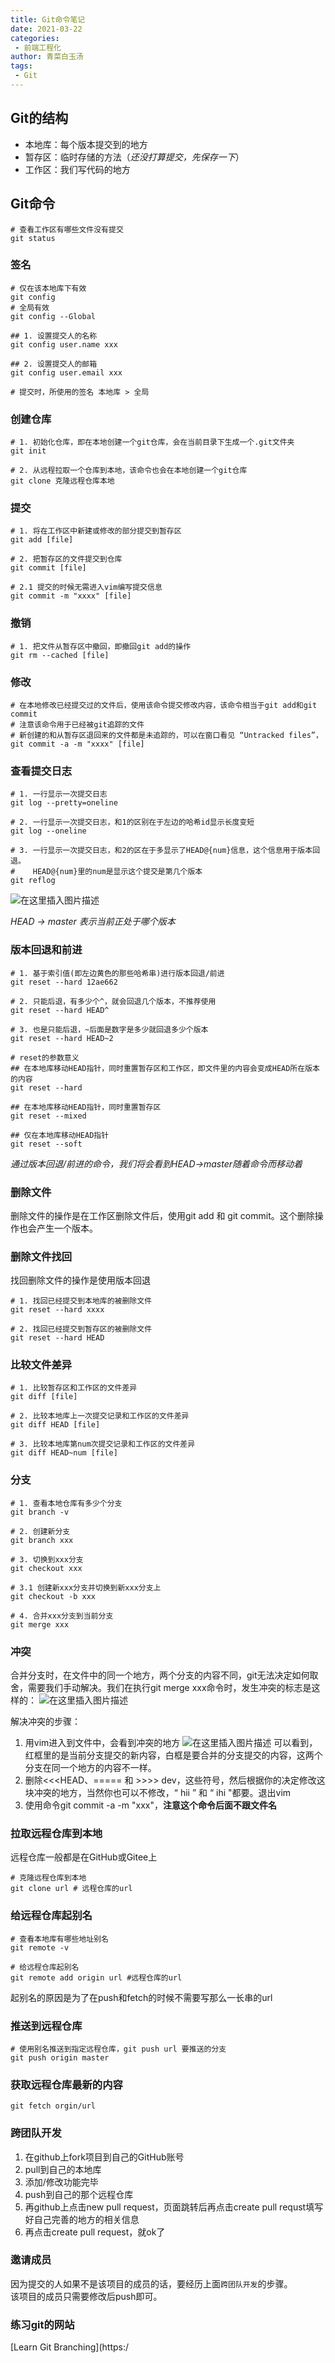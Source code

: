 ```yaml
---
title: Git命令笔记
date: 2021-03-22
categories:
 - 前端工程化
author: 青菜白玉汤
tags:
 - Git
---
```

## Git的结构

- 本地库：每个版本提交到的地方
- 暂存区：临时存储的方法（*还没打算提交，先保存一下*）
- 工作区：我们写代码的地方

## Git命令

```shell
# 查看工作区有哪些文件没有提交
git status
```

 ###  签名  

```shell
# 仅在该本地库下有效
git config
# 全局有效
git config --Global

## 1. 设置提交人的名称
git config user.name xxx

## 2. 设置提交人的邮箱
git config user.email xxx

# 提交时，所使用的签名 本地库 > 全局
```

### 创建仓库

```shell
# 1. 初始化仓库，即在本地创建一个git仓库，会在当前目录下生成一个.git文件夹
git init

# 2. 从远程拉取一个仓库到本地，该命令也会在本地创建一个git仓库
git clone 克隆远程仓库本地
```

### 提交

```shell
# 1. 将在工作区中新建或修改的部分提交到暂存区
git add [file]

# 2. 把暂存区的文件提交到仓库
git commit [file]

# 2.1 提交的时候无需进入vim编写提交信息
git commit -m "xxxx" [file]
```

### 撤销  

```shell
# 1. 把文件从暂存区中撤回，即撤回git add的操作
git rm --cached [file] 
```

### 修改  

```shell
# 在本地修改已经提交过的文件后，使用该命令提交修改内容，该命令相当于git add和git commit
# 注意该命令用于已经被git追踪的文件
# 新创建的和从暂存区退回来的文件都是未追踪的，可以在窗口看见 “Untracked files”，
git commit -a -m "xxxx" [file]
```

### 查看提交日志  

```shell
# 1. 一行显示一次提交日志
git log --pretty=oneline

# 2. 一行显示一次提交日志，和1的区别在于左边的哈希id显示长度变短
git log --oneline

# 3. 一行显示一次提交日志，和2的区在于多显示了HEAD@{num}信息，这个信息用于版本回退。
#    HEAD@{num}里的num是显示这个提交是第几个版本
git reflog
```

![在这里插入图片描述](https://img-blog.csdnimg.cn/20200727201600178.png?x-oss-process=image/watermark,type_ZmFuZ3poZW5naGVpdGk,shadow_10,text_aHR0cHM6Ly9ibG9nLmNzZG4ubmV0L3dlaXhpbl80MzQxNjE0OQ==,size_16,color_FFFFFF,t_70)

*HEAD -> master 表示当前正处于哪个版本*  

### 版本回退和前进  

```shell
# 1. 基于索引值(即左边黄色的那些哈希串)进行版本回退/前进
git reset --hard 12ae662

# 2. 只能后退，有多少个^，就会回退几个版本，不推荐使用
git reset --hard HEAD^

# 3. 也是只能后退，~后面是数字是多少就回退多少个版本
git reset --hard HEAD~2

# reset的参数意义
## 在本地库移动HEAD指针，同时重置暂存区和工作区，即文件里的内容会变成HEAD所在版本的内容
git reset --hard
 
## 在本地库移动HEAD指针，同时重置暂存区
git reset --mixed

## 仅在本地库移动HEAD指针
git reset --soft
```

*通过版本回退/前进的命令，我们将会看到HEAD->master随着命令而移动着*  

### 删除文件

删除文件的操作是在工作区删除文件后，使用git add 和 git commit。这个删除操作也会产生一个版本。    

### 删除文件找回

找回删除文件的操作是使用版本回退

```shell
# 1. 找回已经提交到本地库的被删除文件
git reset --hard xxxx

# 2. 找回已经提交到暂存区的被删除文件
git reset --hard HEAD
```

### 比较文件差异  

```shell
# 1. 比较暂存区和工作区的文件差异
git diff [file] 

# 2. 比较本地库上一次提交记录和工作区的文件差异
git diff HEAD [file]

# 3. 比较本地库第num次提交记录和工作区的文件差异
git diff HEAD~num [file]
```

### 分支

```shell
# 1. 查看本地仓库有多少个分支
git branch -v

# 2. 创建新分支
git branch xxx

# 3. 切换到xxx分支
git checkout xxx

# 3.1 创建新xxx分支并切换到新xxx分支上
git checkout -b xxx

# 4. 合并xxx分支到当前分支
git merge xxx
```

### 冲突

合并分支时，在文件中的同一个地方，两个分支的内容不同，git无法决定如何取舍，需要我们手动解决。我们在执行git merge xxx命令时，发生冲突的标志是这样的：
![在这里插入图片描述](https://img-blog.csdnimg.cn/20200727211428735.png)

 解决冲突的步骤：

1. 用vim进入到文件中，会看到冲突的地方
   ![在这里插入图片描述](https://img-blog.csdnimg.cn/20200727211841165.png)
   可以看到，红框里的是当前分支提交的新内容，白框是要合并的分支提交的内容，这两个分支在同一个地方的内容不一样。
2. 删除<<<HEAD、===== 和 >>>> dev，这些符号，然后根据你的决定修改这块冲突的地方，当然你也可以不修改，“ hii ” 和 “ ihi "都要。退出vim
3. 使用命令git commit -a -m "xxx"，**注意这个命令后面不跟文件名**

### 拉取远程仓库到本地

远程仓库一般都是在GitHub或Gitee上

```shell
# 克隆远程仓库到本地
git clone url # 远程仓库的url
```

### 给远程仓库起别名

```shell
# 查看本地库有哪些地址别名
git remote -v

# 给远程仓库起别名
git remote add origin url #远程仓库的url
```

起别名的原因是为了在push和fetch的时候不需要写那么一长串的url

### 推送到远程仓库

```shell
# 使用别名推送到指定远程仓库，git push url 要推送的分支
git push origin master
```

### 获取远程仓库最新的内容

```shell
git fetch orgin/url
```

### 跨团队开发  

1. 在github上fork项目到自己的GitHub账号
2. pull到自己的本地库
3. 添加/修改功能完毕
4. push到自己的那个远程仓库
5. 再github上点击new pull request，页面跳转后再点击create pull requst填写好自己完善的地方的相关信息
6. 再点击create pull request，就ok了

### 邀请成员 

因为提交的人如果不是该项目的成员的话，要经历上面`跨团队开发`的步骤。  
该项目的成员只需要修改后push即可。  

### 练习git的网站  

[Learn Git Branching](https:/